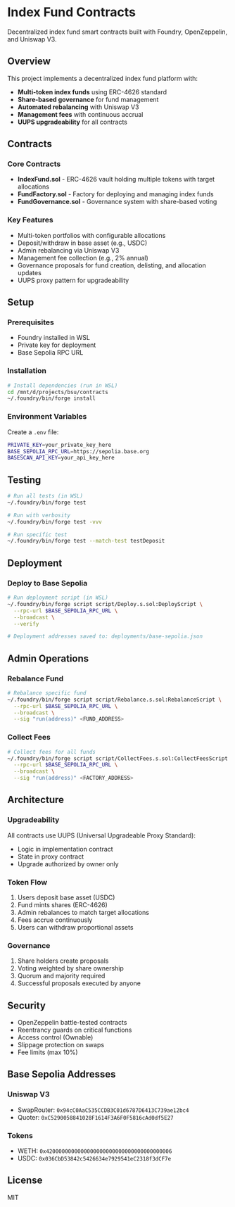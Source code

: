 # Index Fund Contracts

Decentralized index fund smart contracts built with Foundry, OpenZeppelin, and Uniswap V3.

## Overview

This project implements a decentralized index fund platform with:
- **Multi-token index funds** using ERC-4626 standard
- **Share-based governance** for fund management
- **Automated rebalancing** with Uniswap V3
- **Management fees** with continuous accrual
- **UUPS upgradeability** for all contracts

## Contracts

### Core Contracts

- **IndexFund.sol** - ERC-4626 vault holding multiple tokens with target allocations
- **FundFactory.sol** - Factory for deploying and managing index funds
- **FundGovernance.sol** - Governance system with share-based voting

### Key Features

- Multi-token portfolios with configurable allocations
- Deposit/withdraw in base asset (e.g., USDC)
- Admin rebalancing via Uniswap V3
- Management fee collection (e.g., 2% annual)
- Governance proposals for fund creation, delisting, and allocation updates
- UUPS proxy pattern for upgradeability

## Setup

### Prerequisites

- Foundry installed in WSL
- Private key for deployment
- Base Sepolia RPC URL

### Installation

```bash
# Install dependencies (run in WSL)
cd /mnt/d/projects/bsu/contracts
~/.foundry/bin/forge install
```

### Environment Variables

Create a `.env` file:

```bash
PRIVATE_KEY=your_private_key_here
BASE_SEPOLIA_RPC_URL=https://sepolia.base.org
BASESCAN_API_KEY=your_api_key_here
```

## Testing

```bash
# Run all tests (in WSL)
~/.foundry/bin/forge test

# Run with verbosity
~/.foundry/bin/forge test -vvv

# Run specific test
~/.foundry/bin/forge test --match-test testDeposit
```

## Deployment

### Deploy to Base Sepolia

```bash
# Run deployment script (in WSL)
~/.foundry/bin/forge script script/Deploy.s.sol:DeployScript \
  --rpc-url $BASE_SEPOLIA_RPC_URL \
  --broadcast \
  --verify

# Deployment addresses saved to: deployments/base-sepolia.json
```

## Admin Operations

### Rebalance Fund

```bash
# Rebalance specific fund
~/.foundry/bin/forge script script/Rebalance.s.sol:RebalanceScript \
  --rpc-url $BASE_SEPOLIA_RPC_URL \
  --broadcast \
  --sig "run(address)" <FUND_ADDRESS>
```

### Collect Fees

```bash
# Collect fees for all funds
~/.foundry/bin/forge script script/CollectFees.s.sol:CollectFeesScript \
  --rpc-url $BASE_SEPOLIA_RPC_URL \
  --broadcast \
  --sig "run(address)" <FACTORY_ADDRESS>
```

## Architecture

### Upgradeability

All contracts use UUPS (Universal Upgradeable Proxy Standard):
- Logic in implementation contract
- State in proxy contract
- Upgrade authorized by owner only

### Token Flow

1. Users deposit base asset (USDC)
2. Fund mints shares (ERC-4626)
3. Admin rebalances to match target allocations
4. Fees accrue continuously
5. Users can withdraw proportional assets

### Governance

1. Share holders create proposals
2. Voting weighted by share ownership
3. Quorum and majority required
4. Successful proposals executed by anyone

## Security

- OpenZeppelin battle-tested contracts
- Reentrancy guards on critical functions
- Access control (Ownable)
- Slippage protection on swaps
- Fee limits (max 10%)

## Base Sepolia Addresses

### Uniswap V3
- SwapRouter: `0x94cC0AaC535CCDB3C01d6787D6413C739ae12bc4`
- Quoter: `0xC5290058841028F1614F3A6F0F5816cAd0df5E27`

### Tokens
- WETH: `0x4200000000000000000000000000000000000006`
- USDC: `0x036CbD53842c5426634e7929541eC2318f3dCF7e`

## License

MIT
